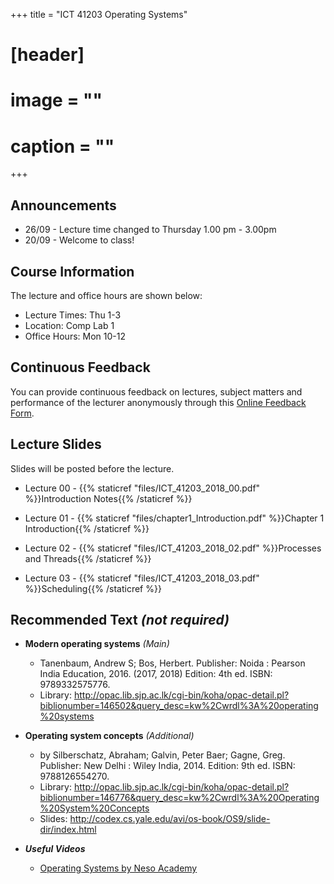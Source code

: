 +++
title = "ICT 41203 Operating Systems"

# [header]
# image = ""
# caption = ""
+++

## Announcements
- 26/09 - Lecture time changed to Thursday 1.00 pm - 3.00pm
- 20/09 - Welcome to class!

## Course Information
The lecture and office hours are shown below:

- Lecture Times: Thu 1-3
- Location: Comp Lab 1
- Office Hours: Mon 10-12

## Continuous Feedback
You can provide continuous feedback on lectures, subject matters and performance of the lecturer anonymously through this [Online Feedback Form](https://goo.gl/forms/QSDOHAaW6EHSk1bZ2).
 
## Lecture Slides
Slides will be posted before the lecture.

- Lecture 00 - {{% staticref "files/ICT_41203_2018_00.pdf" %}}Introduction Notes{{% /staticref %}}

- Lecture 01 - {{% staticref "files/chapter1_Introduction.pdf" %}}Chapter 1 Introduction{{% /staticref %}}

- Lecture 02 - {{% staticref "files/ICT_41203_2018_02.pdf" %}}Processes and Threads{{% /staticref %}}

- Lecture 03 - {{% staticref "files/ICT_41203_2018_03.pdf" %}}Scheduling{{% /staticref %}}

## Recommended Text *(not required)*

- **Modern operating systems** *(Main)*
   - Tanenbaum, Andrew S; Bos, Herbert.
Publisher: Noida : Pearson India Education, 2016. (2017, 2018)
Edition: 4th ed.
ISBN: 9789332575776.
   - Library: http://opac.lib.sjp.ac.lk/cgi-bin/koha/opac-detail.pl?biblionumber=146502&query_desc=kw%2Cwrdl%3A%20operating%20systems


- **Operating system concepts** *(Additional)*
   - by Silberschatz, Abraham; Galvin, Peter Baer; Gagne, Greg.
Publisher: New Delhi : Wiley India, 2014. 
Edition: 9th ed.
ISBN: 9788126554270.
  - Library: http://opac.lib.sjp.ac.lk/cgi-bin/koha/opac-detail.pl?biblionumber=146776&query_desc=kw%2Cwrdl%3A%20Operating%20System%20Concepts
  - Slides: http://codex.cs.yale.edu/avi/os-book/OS9/slide-dir/index.html
  
- ***Useful Videos***
   - [Operating Systems by Neso Academy](https://www.youtube.com/playlist?list=PLBlnK6fEyqRiVhbXDGLXDk_OQAeuVcp2O)



